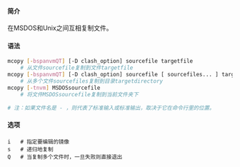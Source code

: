 #### 简介

在MSDOS和Unix之间互相复制文件。

#### 语法

```bash
mcopy [-bspanvmQT] [-D clash_option] sourcefile targetfile
	# 从文件sourcefile复制到文件targetfile
mcopy [-bspanvmQT] [-D clash_option] sourcefile [ sourcefiles... ] targetdirectory
	# 从多个文件sourcefiles复制到目录targetdirectory
mcopy [-tnvm] MSDOSsourcefile
	# 将文件MSDOSsourcefile复制到当前文件夹下
	
# 注：如果文件名是 - ，则代表了标准输入或标准输出，取决于它在命令行里的位置。
```

#### 选项

```
i	# 指定要编辑的镜像
s	# 递归地复制
Q	# 当复制多个文件时，一旦失败则直接退出
```

